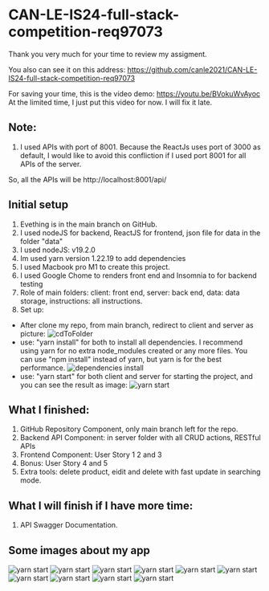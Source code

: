 # CAN-LE-IS24-full-stack-competition-req97073

Thank you very much for your time to review my assigment.

You also can see it on this address: https://github.com/canle2021/CAN-LE-IS24-full-stack-competition-req97073

For saving your time, this is the video demo: https://youtu.be/BVokuWvAyoc
At the limited time, I just put this video for now. I will fix it late.

## Note:

1. I used APIs with port of 8001. Because the ReactJs uses port of 3000 as default, I would like to avoid this confliction if I used port 8001 for all APIs of the server.

So, all the APIs will be http://localhost:8001/api/

## Initial setup

1. Evething is in the main branch on GitHub.
2. I used nodeJS for backend, ReactJS for frontend, json file for data in the folder "data"
3. I used nodeJS: v19.2.0
4. Im used yarn version 1.22.19 to add dependencies
5. I used Macbook pro M1 to create this project.
6. I used Google Chome to renders front end and Insomnia to for backend testing
7. Role of main folders: client: front end, server: back end, data: data storage, instructions: all instructions.
8. Set up:

- After clone my repo, from main branch, redirect to client and server as picture:
  ![cdToFolder](./screenpics/cdToFolder.png)
- use: "yarn install" for both to install all dependencies. I recommend using yarn for no extra node_modules created or any more files. You can use "npm install" instead of yarn, but yarn is for the best performance.
  ![dependencies install](./screenpics/installDependencies.png)
- use: "yarn start" for both client and server for starting the project, and you can see the result as image:
  ![yarn start](./screenpics/yarnStart.png)

## What I finished:

1. GitHub Repository Component, only main branch left for the repo.
2. Backend API Component: in server folder with all CRUD actions, RESTful APIs
3. Frontend Component: User Story 1 2 and 3
4. Bonus: User Story 4 and 5
5. Extra tools: delete product, eidit and delete with fast update in searching mode.

## What I will finish if I have more time:

1. API Swagger Documentation.

## Some images about my app

![yarn start](./screenpics/generalLook.png)
![yarn start](./screenpics/addProductModal.png)
![yarn start](./screenpics/editModal.png)
![yarn start](./screenpics/deleteModal.png)
![yarn start](./screenpics/searchBy.png)
![yarn start](./screenpics/searchByScrumMaster.png)
![yarn start](./screenpics/searchByDeveloper.png)
![yarn start](./screenpics/searchByDeveloper.png)
![yarn start](./screenpics/EditWhileSearch.png)
![yarn start](./screenpics/DeleteWhileSearch.png)
